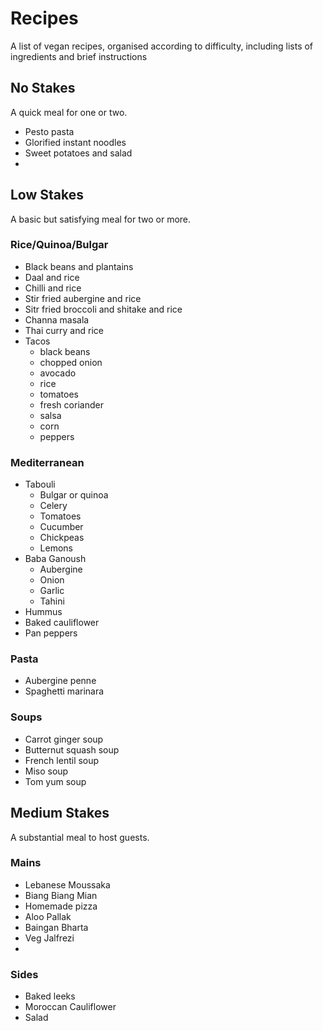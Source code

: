 # Recipes

A list of vegan recipes, organised according to difficulty, including lists of ingredients and brief instructions

## No Stakes

A quick meal for one or two.

- Pesto pasta
- Glorified instant noodles
- Sweet potatoes and salad
-

## Low Stakes

A basic but satisfying meal for two or more.

### Rice/Quinoa/Bulgar

- Black beans and plantains
- Daal and rice
- Chilli and rice
- Stir fried aubergine and rice
- Sitr fried broccoli and shitake and rice
- Channa masala
- Thai curry and rice
- Tacos
  - black beans
  - chopped onion
  - avocado
  - rice
  - tomatoes
  - fresh coriander
  - salsa
  - corn
  - peppers

### Mediterranean

- Tabouli
  - Bulgar or quinoa
  - Celery 
  - Tomatoes
  - Cucumber
  - Chickpeas
  - Lemons
- Baba Ganoush
  - Aubergine
  - Onion
  - Garlic
  - Tahini
- Hummus
- Baked cauliflower
- Pan peppers

### Pasta

- Aubergine penne
- Spaghetti marinara

### Soups

- Carrot ginger soup
- Butternut squash soup
- French lentil soup
- Miso soup
- Tom yum soup

## Medium Stakes

A substantial meal to host guests.

### Mains

- Lebanese Moussaka
- Biang Biang Mian
- Homemade pizza
- Aloo Pallak
- Baingan Bharta
- Veg Jalfrezi
-

### Sides

- Baked leeks
- Moroccan Cauliflower
- Salad
